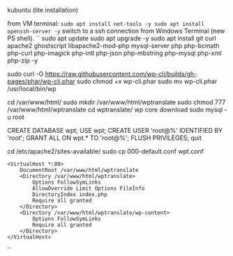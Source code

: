 kubuntu (lite installation)

from VM terminal:
``
sudo apt install net-tools -y
sudo apt install openssh-server -y
``
switch to a ssh connection from Windows Terminal (new PS shell).
``
sudo apt update
sudo apt upgrade -y
sudo apt install git curl apache2 ghostscript libapache2-mod-php mysql-server php php-bcmath php-curl php-imagick php-intl php-json php-mbstring php-mysql php-xml php-zip -y

sudo curl -O https://raw.githubusercontent.com/wp-cli/builds/gh-pages/phar/wp-cli.phar
sudo chmod +x wp-cli.phar
sudo mv wp-cli.phar /usr/local/bin/wp

cd /var/www/html/
sudo mkdir /var/www/html/wptranslate
sudo chmod 777 /var/www/html/wptranslate
cd wptranslate/
wp core download
sudo mysql -u root

CREATE DATABASE wpt;
USE wpt;
CREATE USER 'root@%' IDENTIFIED BY 'root';
GRANT ALL ON wpt.* TO 'root@%';
FLUSH PRIVILEGES;
quit


cd /etc/apache2/sites-available/
sudo cp 000-default.conf wpt.conf

	<VirtualHost *:80>
		DocumentRoot /var/www/html/wptranslate
		<Directory /var/www/html/wptranslate>
			Options FollowSymLinks
			AllowOverride Limit Options FileInfo
			DirectoryIndex index.php
			Require all granted
		</Directory>
		<Directory /var/www/html/wptranslate/wp-content>
			Options FollowSymLinks
			Require all granted
		</Directory>
	</VirtualHost>



``

